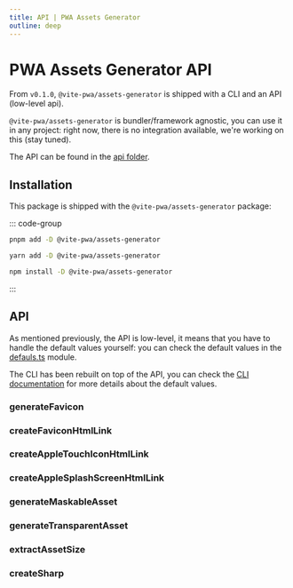 ```yaml
---
title: API | PWA Assets Generator
outline: deep
---
```


# PWA Assets Generator API

From `v0.1.0`, `@vite-pwa/assets-generator` is shipped with a CLI and an API (low-level api).

`@vite-pwa/assets-generator` is bundler/framework agnostic, you can use it in any project: right now, there is no integration available, we're working on this (stay tuned).

The API can be found in the [api folder](https://github.com/vite-pwa/assets-generator/tree/main/src/api).

## Installation

This package is shipped with the `@vite-pwa/assets-generator` package:

::: code-group
  ```bash [pnpm]
  pnpm add -D @vite-pwa/assets-generator
  ```
  ```bash [yarn]
  yarn add -D @vite-pwa/assets-generator
  ```
  ```bash [npm]
  npm install -D @vite-pwa/assets-generator
  ```
:::

## API

As mentioned previously, the API is low-level, it means that you have to handle the default values yourself: you can check the default values in the [defauls.ts](https://github.com/vite-pwa/assets-generator/tree/main/src/api/default.ts) module.

The CLI has been rebuilt on top of the API, you can check the [CLI documentation](/assets-generator/cli) for more details about the default values.

### generateFavicon

### createFaviconHtmlLink

### createAppleTouchIconHtmlLink

### createAppleSplashScreenHtmlLink

### generateMaskableAsset

### generateTransparentAsset

### extractAssetSize <Badge type="info" text="helper" />

### createSharp <Badge type="info" text="helper" />
